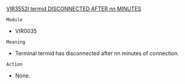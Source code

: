 [VIR3552I termid DISCONNECTED AFTER nn MINUTES](https://virtel.readthedocs.io/en/latest/manuals/virtel/Virtel459MG/messages.html?highlight=VIR3552I#VIR3552I)

`Module`
- VIR0035

`Meaning`
- Terminal termid has disconnected after nn minutes of connection.

`Action`
- None.
